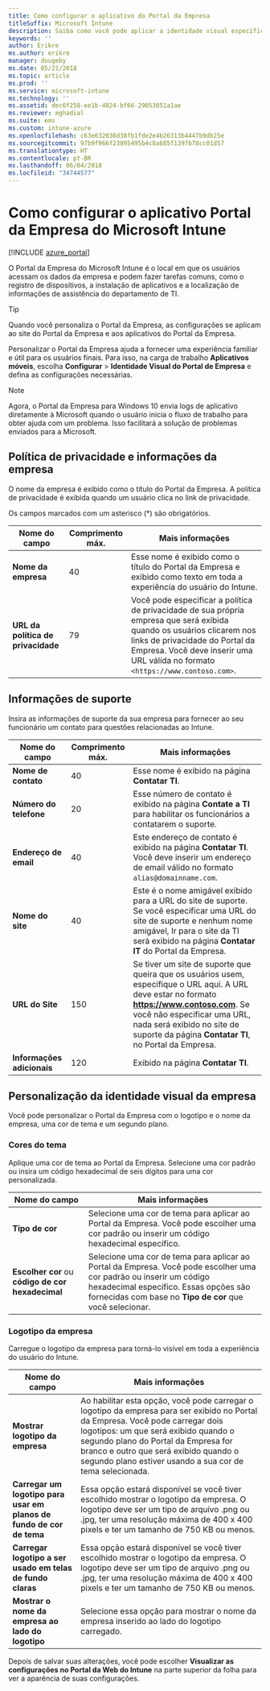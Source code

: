 ```yaml
---
title: Como configurar o aplicativo do Portal da Empresa
titleSuffix: Microsoft Intune
description: Saiba como você pode aplicar a identidade visual específica à empresa ao aplicativo do Portal da Empresa do Intune.
keywords: ''
author: Erikre
ms.author: erikre
manager: dougeby
ms.date: 05/21/2018
ms.topic: article
ms.prod: ''
ms.service: microsoft-intune
ms.technology: ''
ms.assetid: dec6f258-ee1b-4824-bf66-29053051a1ae
ms.reviewer: mghadial
ms.suite: ems
ms.custom: intune-azure
ms.openlocfilehash: c63e632036d38fb1fde2e4b26313b4447b9db25e
ms.sourcegitcommit: 97b9f966f23895495b4c8a685f1397b78cc01d57
ms.translationtype: HT
ms.contentlocale: pt-BR
ms.lasthandoff: 06/04/2018
ms.locfileid: "34744577"
---
```

# <a name="how-to-configure-the-microsoft-intune-company-portal-app"></a>Como configurar o aplicativo Portal da Empresa do Microsoft Intune

[!INCLUDE [azure_portal](./includes/azure_portal.md)]

O Portal da Empresa do Microsoft Intune é o local em que os usuários acessam os dados da empresa e podem fazer tarefas comuns, como o registro de dispositivos, a instalação de aplicativos e a localização de informações de assistência do departamento de TI.        

> [!Tip]        
> Quando você personaliza o Portal da Empresa, as configurações se aplicam ao site do Portal da Empresa e aos aplicativos do Portal da Empresa.       

Personalizar o Portal da Empresa ajuda a fornecer uma experiência familiar e útil para os usuários finais. Para isso, na carga de trabalho **Aplicativos móveis**, escolha **Configurar** > **Identidade Visual do Portal de Empresa** e defina as configurações necessárias.  

> [!Note]       
> Agora, o Portal da Empresa para Windows 10 envia logs de aplicativo diretamente à Microsoft quando o usuário inicia o fluxo de trabalho para obter ajuda com um problema. Isso facilitará a solução de problemas enviados para a Microsoft.  

## <a name="company-information-and-privacy-statement"></a>Política de privacidade e informações da empresa        
O nome da empresa é exibido como o título do Portal da Empresa. A política de privacidade é exibida quando um usuário clica no link de privacidade.

Os campos marcados com um asterisco (*) são obrigatórios.       


| Nome do campo | Comprimento máx. | Mais informações |
|---|---|---|
|**Nome da empresa**| 40 | Esse nome é exibido como o título do Portal da Empresa e exibido como texto em toda a experiência do usuário do Intune. |
| **URL da política de privacidade** |     79     | Você pode especificar a política de privacidade de sua própria empresa que será exibida quando os usuários clicarem nos links de privacidade do Portal da Empresa. Você deve inserir uma URL válida no formato `<https://www.contoso.com>`. |

## <a name="support-information"></a>Informações de suporte      
Insira as informações de suporte da sua empresa para fornecer ao seu funcionário um contato para questões relacionadas ao Intune.       

|Nome do campo|Comprimento máx.|Mais informações|
|---|---|---|
|**Nome de contato** | 40 | Esse nome é exibido na página **Contatar TI**. |
|**Número do telefone** | 20 | Esse número de contato é exibido na página **Contate a TI** para habilitar os funcionários a contatarem o suporte. |
|**Endereço de email**| 40 | Este endereço de contato é exibido na página **Contatar TI**. Você deve inserir um endereço de email válido no formato `alias@domainname.com`. |
|**Nome do site**| 40 | Este é o nome amigável exibido para a URL do site de suporte. Se você especificar uma URL do site de suporte e nenhum nome amigável, Ir para o site da TI será exibido na página **Contatar IT** do Portal da Empresa. |
|**URL do Site**| 150 | Se tiver um site de suporte que queira que os usuários usem, especifique o URL aqui. A URL deve estar no formato **https://www.contoso.com**. Se você não especificar uma URL, nada será exibido no site de suporte da página **Contatar TI**, no Portal da Empresa. |
| **Informações adicionais**| 120 | Exibido na página **Contatar TI**. |


## <a name="company-branding-customization"></a>Personalização da identidade visual da empresa       
Você pode personalizar o Portal da Empresa com o logotipo e o nome da empresa, uma cor de tema e um segundo plano.     

### <a name="theme-color"></a>Cores do tema
Aplique uma cor de tema ao Portal da Empresa. Selecione uma cor padrão ou insira um código hexadecimal de seis dígitos para uma cor personalizada.

|Nome do campo|Mais informações|
|---|---|
|**Tipo de cor**| Selecione uma cor de tema para aplicar ao Portal da Empresa. Você pode escolher uma cor padrão ou inserir um código hexadecimal específico. |
|**Escolher cor** ou **código de cor hexadecimal**| Selecione uma cor de tema para aplicar ao Portal da Empresa. Você pode escolher uma cor padrão ou inserir um código hexadecimal específico. Essas opções são fornecidas com base no **Tipo de cor** que você selecionar.  |

### <a name="company-logo"></a>Logotipo da empresa
Carregue o logotipo da empresa para torná-lo visível em toda a experiência do usuário do Intune.

|Nome do campo|Mais informações|
|---|---|
|**Mostrar logotipo da empresa**|Ao habilitar esta opção, você pode carregar o logotipo da empresa para ser exibido no Portal da Empresa. Você pode carregar dois logotipos: um que será exibido quando o segundo plano do Portal da Empresa for branco e outro que será exibido quando o segundo plano estiver usando a sua cor de tema selecionada. |
|**Carregar um logotipo para usar em planos de fundo de cor de tema**| Essa opção estará disponível se você tiver escolhido mostrar o logotipo da empresa. O logotipo deve ser um tipo de arquivo .png ou .jpg, ter uma resolução máxima de 400 x 400 pixels e ter um tamanho de 750 KB ou menos. |
|**Carregar logotipo a ser usado em telas de fundo claras**| Essa opção estará disponível se você tiver escolhido mostrar o logotipo da empresa. O logotipo deve ser um tipo de arquivo .png ou .jpg, ter uma resolução máxima de 400 x 400 pixels e ter um tamanho de 750 KB ou menos. |
|**Mostrar o nome da empresa ao lado do logotipo**| Selecione essa opção para mostrar o nome da empresa inserido ao lado do logotipo carregado. |

Depois de salvar suas alterações, você pode escolher **Visualizar as configurações no Portal da Web do Intune** na parte superior da folha para ver a aparência de suas configurações.
